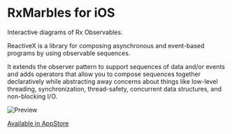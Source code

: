 # RxMarbles for iOS

Interactive diagrams of Rx Observables.

ReactiveX is a library for composing asynchronous and event-based programs by using observable sequences.

It extends the observer pattern to support sequences of data and/or events and adds operators that allow you to compose sequences together declaratively while abstracting away concerns about things like low-level threading, synchronization, thread-safety, concurrent data structures, and non-blocking I/O.

![Preview](https://github.com/pchelnikov/RxMarbles/blob/readme/rxmarbles.jpg)

[Available in AppStore](https://itunes.apple.com/us/app/rxmarbles/id1087272442?ls=1&mt=8)
